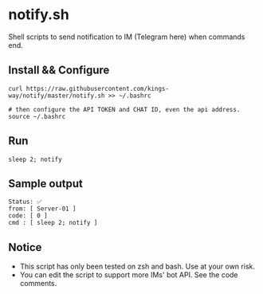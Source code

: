 # notify.sh
Shell scripts to send notification to IM (Telegram here) when commands end.


## Install && Configure

	curl https://raw.githubusercontent.com/kings-way/notify/master/notify.sh >> ~/.bashrc

	# then configure the API TOKEN and CHAT ID, even the api address.
	source ~/.bashrc

## Run

	sleep 2; notify

## Sample output

	Status: ✅
	from: [ Server-01 ]
	code: [ 0 ]
	cmd : [ sleep 2; notify ]

## Notice

* This script has only been tested on zsh and bash. Use at your own risk.
* You can edit the script to support more IMs' bot API. See the code comments.
